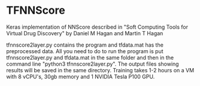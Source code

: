 # TFNNScore
Keras implementation of NNScore described in "Soft Computing Tools for Virtual Drug Discovery" by Daniel M Hagan and Martin T Hagan

tfnnscore2layer.py contains the program and tfdata.mat has the preprocessed data. All you need to do to run the program is put tfnnscore2layer.py and tfdata.mat in the same folder and then in the command line "python3 tfnnscore2layer.py". The output files showing results will be saved in the same directory. Training takes 1-2 hours on a VM with 8 vCPU's, 30gb memory and 1 NVIDIA Tesla P100 GPU.
